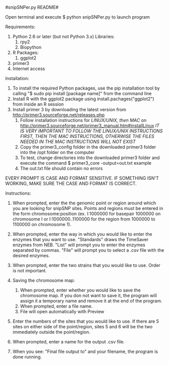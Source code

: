 #snipSNPer.py README#

Open terminal and execute $ python snipSNPer.py to launch program

Requirements:
1. Python 2.6 or later (but not Python 3.x)
	Libraries:
	1. rpy2
	2. Biopython
2. R
	Packages:
	1. ggplot2
3. primer3
4. Internet access

Installation:
1. To install the required Python packages, use the pip installation tool by calling "$ sudo pip install [package name]" from the command line
2. Install R with the ggplot2 package using install.pachages("ggplot2") from inside an R session
3. Install primer 3 by downloading the latest version from http://primer3.sourceforge.net/releases.php
	1. Follow installation instructions for *LINUX/UNIX, then MAC* on http://primer3.sourceforge.net/primer3_manual.htm#installLinux
	*IT IS VERY IMPORTANT TO FOLLOW THE LINUX/UNIX INSTRUCTIONS FIRST, THEN THE MAC INSTRUCTIONS, OTHERWISE THE FILES NEEDED IN THE MAC INSTRUCTIONS WILL NOT EXIST*
	2. Copy the primer3_config folder in the downloaded primer3 folder into the /opt folder on the computer
	3. To test, change directories into the downloaded primer3 folder and execute the command $ primer3_core -output=out.txt example
	4. The out.txt file should contain no errors

EVERY PROMPT IS CASE AND FORMAT SENSITIVE. IF SOMETHING ISN'T WORKING, MAKE SURE THE CASE AND FORMAT IS CORRECT.

Instructions:

1. When prompted, enter the the genomic point or region around which you are looking for snipSNP sites. Points and regions must be entered in the form chromosome:position (ex. I:1000000 for basepair 1000000 on chromosome I or I:1000000..1100000 for the region from 1000000 to 1100000 on chromosome 1).

2. When prompted, enter the way in which you would like to enter the enzymes that you want to use. "Standards" draws the TimeSaver enzymes from NEB. "List" will prompt you to enter the enzymes separated by commas. "File" will prompt you to select a .csv file with the desired enzymes.

3. When prompted, enter the two strains that you would like to use. Order is not important.

4. Saving the chromosome map:
	1. When prompted, enter whether you would like to save the chromosome map. If you don not want to save it, the program will assign it a temporary name and remove it at the end of the program.
	2. When prompted, enter a file name.
	3. File will open automatically with Preview

5. Enter the numbers of the sites that you would like to use. If there are 5 sites on either side of the point/region, sites 5 and 6 will be the two immediately outside the point/region.

6. When prompted, enter a name for the output .csv file.

7. When you see: "Final file output to" and your filename, the program is done running.